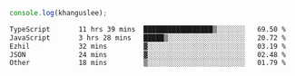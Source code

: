 ```js
console.log(khanguslee);
```

<!--START_SECTION:waka-->

```txt
TypeScript       11 hrs 39 mins  █████████████████▒░░░░░░░   69.50 %
JavaScript       3 hrs 28 mins   █████▒░░░░░░░░░░░░░░░░░░░   20.72 %
Ezhil            32 mins         ▓░░░░░░░░░░░░░░░░░░░░░░░░   03.19 %
JSON             24 mins         ▓░░░░░░░░░░░░░░░░░░░░░░░░   02.48 %
Other            18 mins         ▒░░░░░░░░░░░░░░░░░░░░░░░░   01.79 %
```

<!--END_SECTION:waka-->

<!--
**khanguslee/khanguslee** is a ✨ _special_ ✨ repository because its `README.md` (this file) appears on your GitHub profile.

Here are some ideas to get you started:

- 🔭 I’m currently working on ...
- 🌱 I’m currently learning ...
- 👯 I’m looking to collaborate on ...
- 🤔 I’m looking for help with ...
- 💬 Ask me about ...
- 📫 How to reach me: ...
- 😄 Pronouns: ...
- ⚡ Fun fact: ...
-->

